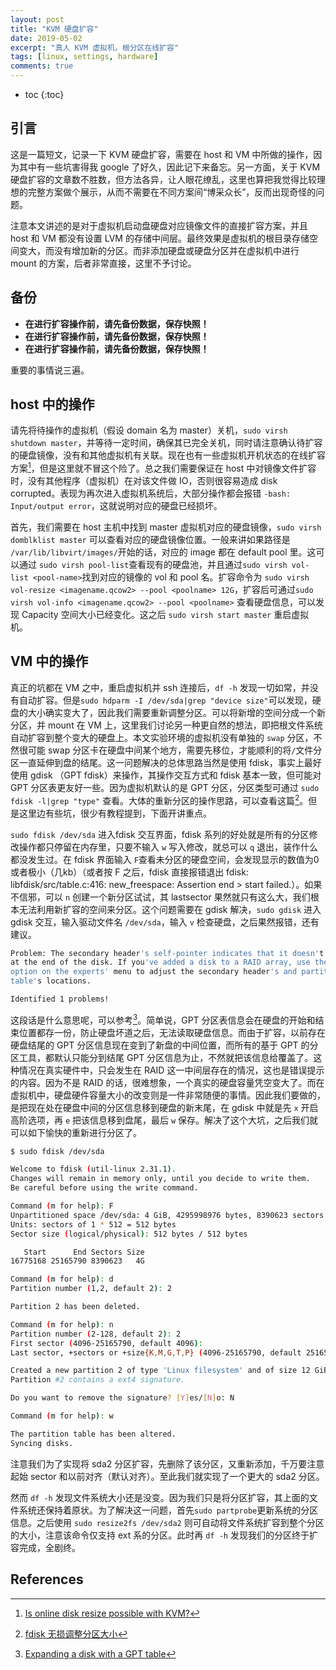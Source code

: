 ```yaml
---
layout: post
title: "KVM 硬盘扩容"
date: 2019-05-02
excerpt: "真人 KVM 虚拟机，根分区在线扩容"
tags: [linux, settings, hardware]
comments: true
---
```


* toc
{:toc}
## 引言

这是一篇短文，记录一下 KVM 硬盘扩容，需要在 host 和 VM 中所做的操作，因为其中有一些坑害得我 google 了好久，因此记下来备忘。另一方面，关于 KVM 硬盘扩容的文章数不胜数，但方法各异，让人眼花缭乱，这里也算把我觉得比较理想的完整方案做个展示，从而不需要在不同方案间“博采众长”，反而出现奇怪的问题。

注意本文讲述的是对于虚拟机启动盘硬盘对应镜像文件的直接扩容方案，并且 host 和 VM 都没有设置 LVM 的存储中间层。最终效果是虚拟机的根目录存储空间变大，而没有增加新的分区。而非添加硬盘或硬盘分区并在虚拟机中进行 mount 的方案，后者非常直接，这里不予讨论。

## 备份

* **在进行扩容操作前，请先备份数据，保存快照！**
* **在进行扩容操作前，请先备份数据，保存快照！**
* **在进行扩容操作前，请先备份数据，保存快照！**

重要的事情说三遍。

## host 中的操作

请先将待操作的虚拟机（假设 domain 名为 master）关机，`sudo virsh shutdown master`，并等待一定时间，确保其已完全关机，同时请注意确认待扩容的硬盘镜像，没有和其他虚拟机有关联。现在也有一些虚拟机开机状态的在线扩容方案[^onlineresize]，但是这里就不冒这个险了。总之我们需要保证在 host 中对镜像文件扩容时，没有其他程序（虚拟机）在对该文件做 IO，否则很容易造成 disk corrupted。表现为再次进入虚拟机系统后，大部分操作都会报错 `-bash: Input/output error`，这就说明对应的硬盘已经损坏。

首先，我们需要在 host 主机中找到 master 虚拟机对应的硬盘镜像，`sudo virsh domblklist master` 可以查看对应的硬盘镜像位置。一般来讲如果路径是 `/var/lib/libvirt/images/`开始的话，对应的 image 都在 default pool 里。这可以通过 `sudo virsh pool-list`查看现有的硬盘池，并且通过`sudo virsh vol-list <pool-name>`找到对应的镜像的 vol 和 pool 名。扩容命令为 `sudo virsh vol-resize <imagename.qcow2> --pool <poolname> 12G`，扩容后可通过`sudo virsh vol-info <imagename.qcow2> --pool <poolname>` 查看硬盘信息，可以发现 Capacity 空间大小已经变化。这之后 `sudo virsh start master` 重启虚拟机。

## VM 中的操作

真正的坑都在 VM 之中，重启虚拟机并 ssh 连接后，`df -h` 发现一切如常，并没有自动扩容。但是`sudo hdparm -I /dev/sda|grep "device size"`可以发现，硬盘的大小确实变大了，因此我们需要重新调整分区。可以将新增的空间分成一个新分区，并 mount 在 VM 上，这里我们讨论另一种更自然的想法，即把根文件系统自动扩容到整个变大的硬盘上。本文实验环境的虚拟机没有单独的 `swap` 分区，不然很可能 swap 分区卡在硬盘中间某个地方，需要先移位，才能顺利的将`/`文件分区一直延伸到盘的结尾。这一问题解决的总体思路当然是使用 fdisk，事实上最好使用 gdisk （GPT fdisk）来操作，其操作交互方式和 fdisk 基本一致，但可能对 GPT 分区表更友好一些。因为虚拟机默认的是 GPT 分区，分区类型可通过 `sudo fdisk -l|grep "type"` 查看。大体的重新分区的操作思路，可以查看这篇[^fdiskresize]。但是这里边有些坑，很少有教程提到，下面开讲重点。

`sudo fdisk /dev/sda` 进入fdisk 交互界面，fdisk 系列的好处就是所有的分区修改操作都只停留在内存里，只要不输入 `w` 写入修改，就总可以 `q` 退出，装作什么都没发生过。在 fdisk 界面输入 `F`查看未分区的硬盘空间，会发现显示的数值为0或者极小（几kb）（或者按 F 之后，fdisk 直接报错退出 fdisk: libfdisk/src/table.c:416: new_freespace: Assertion end > start failed.）。如果不信邪，可以 `n` 创建一个新分区试试，其 lastsector 果然就只有这么大，我们根本无法利用新扩容的空间来分区。这个问题需要在 gdisk 解决，`sudo gdisk` 进入 gdisk 交互，输入驱动文件名 `/dev/sda`，输入 `v` 检查硬盘，之后果然报错，还有建议。

```bash
Problem: The secondary header's self-pointer indicates that it doesn't reside
at the end of the disk. If you've added a disk to a RAID array, use the 'e'
option on the experts' menu to adjust the secondary header's and partition
table's locations.

Identified 1 problems!
```

这段话是什么意思呢，可以参考[^expanddisk]。简单说，GPT 分区表信息会在硬盘的开始和结束位置都存一份，防止硬盘坏道之后，无法读取硬盘信息。而由于扩容，以前存在硬盘结尾的 GPT 分区信息现在变到了新盘的中间位置，而所有的基于 GPT 的分区工具，都默认只能分到结尾 GPT 分区信息为止，不然就把该信息给覆盖了。这种情况在真实硬件中，只会发生在 RAID 这一中间层存在的情况，这也是错误提示的内容。因为不是 RAID 的话，很难想象，一个真实的硬盘容量凭空变大了。而在虚拟机中，硬盘硬件容量大小的改变则是一件非常随便的事情。因此我们要做的，是把现在处在硬盘中间的分区信息移到硬盘的新末尾，在 gdisk 中就是先 `x` 开启高阶选项，再 `e` 把该信息移到盘尾，最后 `w` 保存。解决了这个大坑，之后我们就可以如下愉快的重新进行分区了。

```bash
$ sudo fdisk /dev/sda

Welcome to fdisk (util-linux 2.31.1).
Changes will remain in memory only, until you decide to write them.
Be careful before using the write command.

Command (m for help): F
Unpartitioned space /dev/sda: 4 GiB, 4295998976 bytes, 8390623 sectors
Units: sectors of 1 * 512 = 512 bytes
Sector size (logical/physical): 512 bytes / 512 bytes

   Start      End Sectors Size
16775168 25165790 8390623   4G

Command (m for help): d
Partition number (1,2, default 2): 2

Partition 2 has been deleted.

Command (m for help): n
Partition number (2-128, default 2): 2
First sector (4096-25165790, default 4096):
Last sector, +sectors or +size{K,M,G,T,P} (4096-25165790, default 25165790):

Created a new partition 2 of type 'Linux filesystem' and of size 12 GiB.
Partition #2 contains a ext4 signature.

Do you want to remove the signature? [Y]es/[N]o: N

Command (m for help): w

The partition table has been altered.
Syncing disks.
```

注意我们为了实现将 sda2 分区扩容，先删除了该分区，又重新添加，千万要注意起始 sector 和以前对齐（默认对齐）。至此我们就实现了一个更大的 sda2 分区。

然而 `df -h` 发现文件系统大小还是没变。因为我们只是将分区扩容，其上面的文件系统还保持着原状。为了解决这一问题，首先`sudo partprobe`更新系统的分区信息。之后使用 `sudo resize2fs /dev/sda2` 则可自动将文件系统扩容到整个分区的大小，注意该命令仅支持 ext 系的分区。此时再 `df -h` 发现我们的分区终于扩容完成，全剧终。

## References

[^onlineresize]: [Is online disk resize possible with KVM?](https://serverfault.com/questions/122042/is-online-disk-resize-possible-with-kvm)
[^fdiskresize]: [fdisk 无损调整分区大小](http://haibing.org/123)
[^expanddisk]: [Expanding a disk with a GPT table](https://unix.stackexchange.com/questions/317564/expanding-a-disk-with-a-gpt-table)